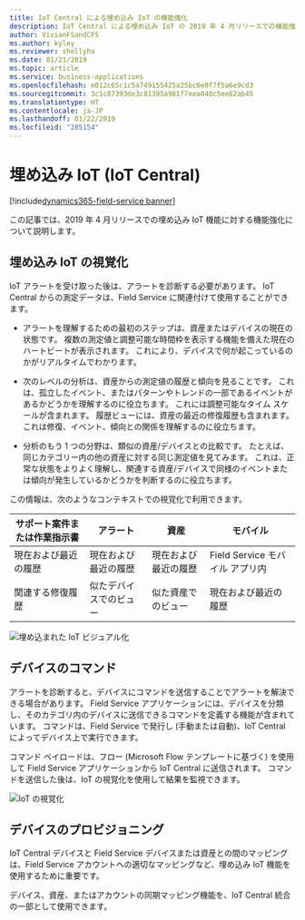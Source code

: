```yaml
---
title: IoT Central による埋め込み IoT の機能強化
description: IoT Central による埋め込み IoT の 2019 年 4 月リリースでの機能強化
author: VivianFSandCFS
ms.author: kyley
ms.reviewer: shellyha
ms.date: 01/21/2019
ms.topic: article
ms.service: business-applications
ms.openlocfilehash: e812c65c1c5a749155425a25bc0e0f7f5a6e9cd3
ms.sourcegitcommit: 3c1c87393de3c81395a981f7eea040c5ee62ab45
ms.translationtype: HT
ms.contentlocale: ja-JP
ms.lasthandoff: 01/22/2019
ms.locfileid: "285154"
---
```

#  <a name="embedded-iot-with-iot-central"></a>埋め込み IoT (IoT Central)
[!include[dynamics365-field-service banner](../../includes/dynamics365-field-service.md)]

この記事では、2019 年 4 月リリースでの埋め込み IoT 機能に対する機能強化について説明します。

## <a name="embedded-iot-visualizations"></a>埋め込み IoT の視覚化
IoT アラートを受け取った後は、アラートを診断する必要があります。 IoT Central からの測定データは、Field Service に関連付けて使用することができます。 

-   アラートを理解するための最初のステップは、資産またはデバイスの現在の状態です。 複数の測定値と調整可能な時間枠を表示する機能を備えた現在のハートビートが表示されます。 これにより、デバイスで何が起こっているのかがリアルタイムでわかります。

-   次のレベルの分析は、資産からの測定値の履歴と傾向を見ることです。 これは、孤立したイベント、またはパターンやトレンドの一部であるイベントがあるかどうかを理解するのに役立ちます。 これには調整可能なタイム スケールが含まれます。 履歴ビューには、資産の最近の修復履歴も含まれます。 これは修復、イベント、傾向との関係を理解するのに役立ちます。

-   分析のもう 1 つの分野は、類似の資産/デバイスとの比較です。 たとえば、同じカテゴリー内の他の資産に対する同じ測定値を見てみます。
    これは、正常な状態をよりよく理解し、関連する資産/デバイスで同様のイベントまたは傾向が発生しているかどうかを判断するのに役立ちます。

この情報は、次のようなコンテキストでの視覚化で利用できます。

| サポート案件または作業指示書 | アラート | 資産 | モバイル |
|----------------------------|-----------------------------|----------------------------|---------------------------------|
| 現在および最近の履歴 | 現在および最近の履歴 | 現在および最近の履歴 | Field Service モバイル アプリ内 |
| 関連する修復履歴 | 似たデバイスでのビュー | 似た資産でのビュー | 現在および最近の履歴 |


![埋め込まれた IoT ビジュアル化](media/embedded-iot-visualization.png "埋め込まれた IoT ビジュアル化")

## <a name="device-commands"></a>デバイスのコマンド

アラートを診断すると、デバイスにコマンドを送信することでアラートを解決できる場合があります。 Field Service アプリケーションには、デバイスを分類し、そのカテゴリ内のデバイスに送信できるコマンドを定義する機能が含まれています。
コマンドは、Field Service で発行し (手動または自動)、IoT Central によってデバイス上で実行できます。

コマンド ペイロードは、フロー (Microsoft Flow テンプレートに基づく) を使用して Field Service アプリケーションから IoT Central に送信されます。 コマンドを送信した後は、IoT の視覚化を使用して結果を監視できます。

![IoT の視覚化](media/embedded-iot-remotecommands.png "IoT の視覚化")

## <a name="device-provisioning"></a>デバイスのプロビジョニング
IoT Central デバイスと Field Service デバイスまたは資産との間のマッピングは、Field Service アカウントへの適切なマッピングなど、埋め込み IoT 機能を使用するために重要です。

デバイス、資産、またはアカウントの同期マッピング機能を、IoT Central 統合の一部として使用できます。
